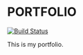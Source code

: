 # PORTFOLIO

[![Build Status](https://travis-ci.org/darwin1224/portfolio.svg?branch=master)](https://travis-ci.org/darwin1224/portfolio)

This is my portfolio.
